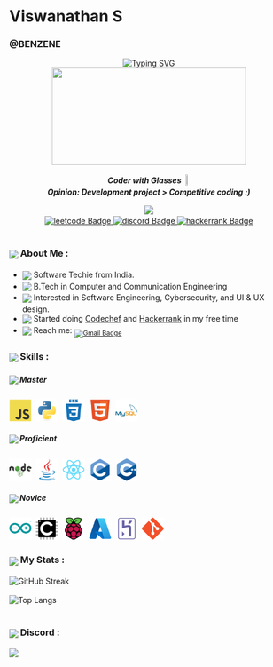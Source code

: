 # Viswanathan S <h3>@BENZENE</h3>

<div id="header" align="center">
  <a href="https://git.io/typing-svg">
    <img src="https://readme-typing-svg.herokuapp.com?font=Fira+Code&duration=3000&pause=700&center=true&vCenter=true&multiline=true&width=435&height=100&lines=%F0%9F%85%B6%F0%9F%86%81%F0%9F%85%B4%F0%9F%85%B4%F0%9F%86%83%F0%9F%85%B8%F0%9F%85%BD%F0%9F%85%B6%F0%9F%86%82;+%F0%9D%93%98+%F0%9D%96%86%F0%9D%96%92+%F0%9D%93%A5%F0%9D%96%8E%F0%9D%96%98%F0%9D%96%9C%F0%9D%96%86%F0%9D%96%93%F0%9D%96%86%F0%9D%96%99%F0%9D%96%8D%F0%9D%96%86%F0%9D%96%93+%E2%9C%A9+%F0%9D%93%91%F0%9D%93%AE%F0%9D%93%B7%F0%9D%94%83%F0%9D%93%AE%F0%9D%93%B7%F0%9D%93%AE" alt="Typing SVG" />
  </a>
  <br/>
  <img src="https://media.giphy.com/media/dWesBcTLavkZuG35MI/giphy.gif" width="350" height="175"/>
  <p><strong><i>Coder with Glasses</i> </strong><sub><img src="https://i.imgur.com/094BCzD.gif" width="2.5%" height="2.5%"/></sub><br><strong><i>Opinion: Development project > Competitive coding :)</i> </strong></p><sub><img src="https://imgur.com/lVutBvx.gif" width="40"></sub>
</div>

<div id="badges" align="center">
  <a href="https://leetcode.com/BENZENE_KUN/" target="_blank">
    <img src="https://img.shields.io/badge/leetcode-gold?style=for-the-badge&logo=leetcode&logoColor=black" alt="leetcode Badge"/>
  </a>
  <a href="https://discordapp.com/users/557578041908396033" target="_blank">
    <img src="https://img.shields.io/badge/Discord-darkblue?style=for-the-badge&logo=discord&logoColor=white" alt="discord Badge"/>
  </a>
  <a href="https://www.hackerrank.com/B3NZENE" target="_blank">
    <img src="https://img.shields.io/badge/hackerrank-1E9E1E?style=for-the-badge&logo=hackerrank&logoColor=black" alt="hackerrank Badge"/>
  </a>
</div>

<div id="count" align="center">
  <img src="https://komarev.com/ghpvc/?username=vichubenzene&style=flat&color=blueviolet" alt=""/>
</div>

### <sub> <img src="https://cdn.discordapp.com/emojis/950698979987976222.webp?size=128&quality=lossless" width="22"></sub> About Me :
-  <sub> <img src="https://cdn.discordapp.com/emojis/907893628637163520.gif?size=56&quality=lossless" width="20"></sub> Software Techie from India.
- <sub> <img src="https://cdn.discordapp.com/emojis/945161070547456031.gif?size=128&quality=lossless" width="20"></sub> B.Tech in Computer and Communication Engineering 
- <sub> <img src="https://cdn.discordapp.com/emojis/907894435151507477.gif?size=56&quality=lossless" width="20"></sub>  Interested in Software Engineering, Cybersecurity, and UI & UX design.
- <sub> <img src="https://cdn.discordapp.com/emojis/907892586298085377.gif?size=56&quality=lossless" width="20"></sub> Started doing [Codechef](https://www.codechef.com/games/profile/benzene0606?tab=puzzle) and [Hackerrank](https://www.hackerrank.com/B3NZENE) in my free time
- <sub> <img src="https://cdn.discordapp.com/emojis/895920700114755594.gif?size=56&quality=lossless" width="20"></sub> Reach me: <sub>[![Gmail Badge](https://img.shields.io/badge/-vichulight@gmail.com-white?style=flat&logo=gmail&logoColor=red)](mailto:vichulight@gmail.com)</sub>

### <sub> <img src ="https://cdn.discordapp.com/emojis/872053560236445716.gif" width="25"> </sub> Skills :
<h5>    <sub> <img src ="https://cdn.discordapp.com/emojis/879888953170346034.gif?size=128&quality=lossless" width="20"> </sub> Master </h5>
<div>
  <img src="https://github.com/devicons/devicon/blob/master/icons/javascript/javascript-original.svg" title="JavaScript" alt="JavaScript" width="40" height="40"/>&nbsp;
  <img src="https://github.com/devicons/devicon/blob/master/icons/python/python-original.svg" title="Python" alt="Python" width="40" height="40"/>&nbsp;
  <img src="https://github.com/devicons/devicon/blob/master/icons/css3/css3-plain-wordmark.svg"  title="CSS3" alt="CSS" width="40" height="40"/>&nbsp;
  <img src="https://github.com/devicons/devicon/blob/master/icons/html5/html5-original.svg" title="HTML5" alt="HTML" width="40" height="40"/>&nbsp;
  <img src="https://github.com/devicons/devicon/blob/master/icons/mysql/mysql-original-wordmark.svg" title="MySQL"  alt="MySQL" width="40" height="40"/>&nbsp;
</div>

<h5>    <sub> <img src ="https://cdn.discordapp.com/emojis/879888953170346034.gif?size=128&quality=lossless" width="20"> </sub> Proficient  </h5>
<div>
    <img src="https://github.com/devicons/devicon/blob/master/icons/nodejs/nodejs-original-wordmark.svg" title="NodeJS" alt="NodeJS" width="40" height="40"/>&nbsp; 
  <img src="https://github.com/devicons/devicon/blob/master/icons/java/java-original.svg" title="Java" alt="java" width="40" height="40"/>&nbsp; 
  <img src="https://github.com/devicons/devicon/blob/master/icons/react/react-original.svg" title="React"  alt="react" width="40" height="40"/>&nbsp;
    <img src="https://github.com/devicons/devicon/blob/master/icons/c/c-original.svg" title="C" alt="C" width="40" height="40"/>&nbsp;
  <img src="https://github.com/devicons/devicon/blob/master/icons/cplusplus/cplusplus-original.svg" title="Cpp"  alt="cpp" width="40" height="40"/>&nbsp;
</div>

<h5>  <sub> <img src ="https://cdn.discordapp.com/emojis/879888953170346034.gif?size=128&quality=lossless" width="20"> </sub> Novice  </h5>
<div>
  <img src="https://github.com/devicons/devicon/blob/master/icons/arduino/arduino-original.svg" title="Arduino"  alt="Arduino" width="40" height="40"/>&nbsp;
  <img src="https://github.com/devicons/devicon/blob/master/icons/embeddedc/embeddedc-original.svg" title="embeddedc"  alt="embeddedc" width="40" height="40"/>&nbsp;
  <img src="https://github.com/devicons/devicon/blob/master/icons/raspberrypi/raspberrypi-original.svg" title="raspberrypi"  alt="raspberrypi" width="40" height="40"/>&nbsp;
  <img src="https://github.com/devicons/devicon/blob/master/icons/azure/azure-original.svg" title="Azure"  alt="Azure" width="40" height="40"/>&nbsp;
  <img src="https://github.com/devicons/devicon/blob/master/icons/heroku/heroku-original.svg" title="Heroku"  alt="Heroku" width="40" height="40"/>&nbsp;
  <img src="https://github.com/devicons/devicon/blob/master/icons/git/git-original.svg" title="git"  alt="git" width="40" height="40"/>&nbsp;
</div>

### <sub> <img src ="https://cdn.discordapp.com/emojis/798491622165053450.gif?size=128&quality=lossless" width="25"></sub> My Stats :
![GitHub Streak](http://github-readme-streak-stats.herokuapp.com?user=vichubenzene&theme=black-ice&hide_border=true) <br><br>
![Top Langs](https://github-readme-stats.vercel.app/api/top-langs/?username=vichubenzene&theme=dark&layout=compact&hide_border=true) <br><br>

### <sub> <img src ="https://cdn.discordapp.com/emojis/901733063690698752.gif?size=56&quality=lossless" width="25"></sub> Discord : <br>
<img src="https://discord.c99.nl/widget/theme-2/557578041908396033.png"/>
